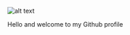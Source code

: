 ![alt text](https://media-exp1.licdn.com/dms/image/C4E16AQGizmGwHK2N3Q/profile-displaybackgroundimage-shrink_350_1400/0/1657045134527?e=1675900800&v=beta&t=NbmTPeOf7nr-6kK9P4Xs2W_cuXojXvsPvNJin5KHJwk)

Hello and welcome to my Github profile
